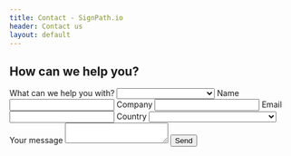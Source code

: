 ```yaml
---
title: Contact - SignPath.io
header: Contact us
layout: default
---
```


<h2>How can we help you?</h2>
<form action="https://liveformhq.com/form/feb9467d-f944-44c8-9fec-7b25c86ef424" method="POST" accept-charset="utf-8">
  <input type="hidden" value="{{ site.data.hosts.web[jekyll.environment] }}/contact-done.html" name="_redirect" />
  <label>
    What can we help you with?
    <!--<input type="text" name="country" required>-->
    <select name="topic" required>
        <option selected="selected" disabled></option>
        <option>General / Ask the experts</option>
        <option>Sales inquiry</option>
        <option>Technology partner</option>
        <option>Reselling partner</option>
    </select>
  </label>
  <label>
    Name
    <input type="text" name="name" required>
  </label>
  <label>
    Company
    <input type="text" name="company" required>
  </label>
  <label>
    Email
    <input type="text" name="email" type="email" required>
  </label>
  <label>
    Country
    <!--<input type="text" name="country" required>-->
    <select name="country" required>
        <option selected="selected" disabled></option>
        <option>Afghanistan</option>
        <option>Albania</option>
        <option>Algeria</option>
        <option>Andorra</option>
        <option>Angola</option>
        <option>Antigua and Barbuda</option>
        <option>Argentina</option>
        <option>Armenia</option>
        <option>Australia</option>
        <option>Austria</option>
        <option>Azerbaijan</option>
        <option>Bahamas</option>
        <option>Bahrain</option>
        <option>Bangladesh</option>
        <option>Barbados</option>
        <option>Belarus</option>
        <option>Belgium</option>
        <option>Belize</option>
        <option>Benin</option>
        <option>Bhutan</option>
        <option>Bolivia</option>
        <option>Bosnia and Herzegovina</option>
        <option>Botswana</option>
        <option>Brazil</option>
        <option>Brunei</option>
        <option>Bulgaria</option>
        <option>Burkina Faso</option>
        <option>Burundi</option>
        <option>Côte d'Ivoire</option>
        <option>Cabo Verde</option>
        <option>Cambodia</option>
        <option>Cameroon</option>
        <option>Canada</option>
        <option>Central African Republic</option>
        <option>Chad</option>
        <option>Chile</option>
        <option>China</option>
        <option>Colombia</option>
        <option>Comoros</option>
        <option>Congo (Congo-Brazzaville)</option>
        <option>Costa Rica</option>
        <option>Croatia</option>
        <option>Cuba</option>
        <option>Cyprus</option>
        <option>Czechia (Czech Republic)</option>
        <option>Democratic Republic of the Congo</option>
        <option>Denmark</option>
        <option>Djibouti</option>
        <option>Dominica</option>
        <option>Dominican Republic</option>
        <option>Ecuador</option>
        <option>Egypt</option>
        <option>El Salvador</option>
        <option>Equatorial Guinea</option>
        <option>Eritrea</option>
        <option>Estonia</option>
        <option>Eswatini (fmr. "Swaziland")</option>
        <option>Ethiopia</option>
        <option>Fiji</option>
        <option>Finland</option>
        <option>France</option>
        <option>Gabon</option>
        <option>Gambia</option>
        <option>Georgia</option>
        <option>Germany</option>
        <option>Ghana</option>
        <option>Greece</option>
        <option>Grenada</option>
        <option>Guatemala</option>
        <option>Guinea</option>
        <option>Guinea-Bissau</option>
        <option>Guyana</option>
        <option>Haiti</option>
        <option>Holy See</option>
        <option>Honduras</option>
        <option>Hungary</option>
        <option>Iceland</option>
        <option>India</option>
        <option>Indonesia</option>
        <option>Iran</option>
        <option>Iraq</option>
        <option>Ireland</option>
        <option>Israel</option>
        <option>Italy</option>
        <option>Jamaica</option>
        <option>Japan</option>
        <option>Jordan</option>
        <option>Kazakhstan</option>
        <option>Kenya</option>
        <option>Kiribati</option>
        <option>Kuwait</option>
        <option>Kyrgyzstan</option>
        <option>Laos</option>
        <option>Latvia</option>
        <option>Lebanon</option>
        <option>Lesotho</option>
        <option>Liberia</option>
        <option>Libya</option>
        <option>Liechtenstein</option>
        <option>Lithuania</option>
        <option>Luxembourg</option>
        <option>Madagascar</option>
        <option>Malawi</option>
        <option>Malaysia</option>
        <option>Maldives</option>
        <option>Mali</option>
        <option>Malta</option>
        <option>Marshall Islands</option>
        <option>Mauritania</option>
        <option>Mauritius</option>
        <option>Mexico</option>
        <option>Micronesia</option>
        <option>Moldova</option>
        <option>Monaco</option>
        <option>Mongolia</option>
        <option>Montenegro</option>
        <option>Morocco</option>
        <option>Mozambique</option>
        <option>Myanmar (formerly Burma)</option>
        <option>Namibia</option>
        <option>Nauru</option>
        <option>Nepal</option>
        <option>Netherlands</option>
        <option>New Zealand</option>
        <option>Nicaragua</option>
        <option>Niger</option>
        <option>Nigeria</option>
        <option>North Korea</option>
        <option>North Macedonia</option>
        <option>Norway</option>
        <option>Oman</option>
        <option>Pakistan</option>
        <option>Palau</option>
        <option>Palestine State</option>
        <option>Panama</option>
        <option>Papua New Guinea</option>
        <option>Paraguay</option>
        <option>Peru</option>
        <option>Philippines</option>
        <option>Poland</option>
        <option>Portugal</option>
        <option>Qatar</option>
        <option>Romania</option>
        <option>Russia</option>
        <option>Rwanda</option>
        <option>Saint Kitts and Nevis</option>
        <option>Saint Lucia</option>
        <option>Saint Vincent and the Grenadines</option>
        <option>Samoa</option>
        <option>San Marino</option>
        <option>Sao Tome and Principe</option>
        <option>Saudi Arabia</option>
        <option>Senegal</option>
        <option>Serbia</option>
        <option>Seychelles</option>
        <option>Sierra Leone</option>
        <option>Singapore</option>
        <option>Slovakia</option>
        <option>Slovenia</option>
        <option>Solomon Islands</option>
        <option>Somalia</option>
        <option>South Africa</option>
        <option>South Korea</option>
        <option>South Sudan</option>
        <option>Spain</option>
        <option>Sri Lanka</option>
        <option>Sudan</option>
        <option>Suriname</option>
        <option>Sweden</option>
        <option>Switzerland</option>
        <option>Syria</option>
        <option>Tajikistan</option>
        <option>Tanzania</option>
        <option>Thailand</option>
        <option>Timor-Leste</option>
        <option>Togo</option>
        <option>Tonga</option>
        <option>Trinidad and Tobago</option>
        <option>Tunisia</option>
        <option>Turkey</option>
        <option>Turkmenistan</option>
        <option>Tuvalu</option>
        <option>Uganda</option>
        <option>Ukraine</option>
        <option>United Arab Emirates</option>
        <option>United Kingdom</option>
        <option>United States of America</option>
        <option>Uruguay</option>
        <option>Uzbekistan</option>
        <option>Vanuatu</option>
        <option>Venezuela</option>
        <option>Vietnam</option>
        <option>Yemen</option>
        <option>Zambia</option>
        <option>Zimbabwe</option>
    </select>
  </label>
  <label>
    Your message
    <textarea name="message"></textarea>
  </label>
  <button type="submit" class='btn btn-primary'>Send</button>
</form>